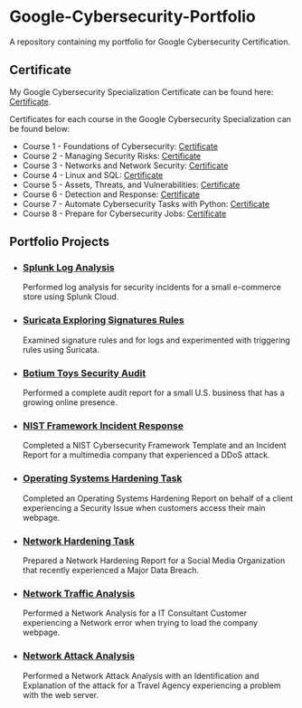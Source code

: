 # Google-Cybersecurity-Portfolio
A repository containing my portfolio for Google Cybersecurity Certification.

## Certificate
My Google Cybersecurity Specialization Certificate can be found here: [Certificate](https://www.coursera.org/account/accomplishments/professional-cert/U9HZRTG6NL9E).

Certificates for each course in the Google Cybersecurity Specialization can be found below:
* Course 1 - Foundations of Cybersecurity: [Certificate](https://www.coursera.org/account/accomplishments/verify/SHGRHE5K6A7D)
* Course 2 - Managing Security Risks: [Certificate](https://www.coursera.org/account/accomplishments/verify/4Z7XLWUK7YX7)
* Course 3 - Networks and Network Security: [Certificate](https://www.coursera.org/account/accomplishments/verify/XDBZ8S83TWTZ)
* Course 4 - Linux and SQL: [Certificate](https://www.coursera.org/account/accomplishments/verify/6VDYSP4QBC4N)
* Course 5 - Assets, Threats, and Vulnerabilities: [Certificate](https://www.coursera.org/account/accomplishments/verify/UX6A3N4BUGZS)
* Course 6 - Detection and Response: [Certificate](https://www.coursera.org/account/accomplishments/verify/MKN88CDKMDCV)
* Course 7 - Automate Cybersecurity Tasks with Python: [Certificate](https://www.coursera.org/account/accomplishments/verify/RVRC9TM2DVHZ)
* Course 8 - Prepare for Cybersecurity Jobs: [Certificate](https://www.coursera.org/account/accomplishments/verify/MVZP2WHZJJN7)

## Portfolio Projects
* ### [Splunk Log Analysis](https://github.com/ZeshanQureshi/Google-Cybersecurity-Portfolio/blob/master/Splunk%20Log%20Analysis/splunkLogAnalysis.md)
  Performed log analysis for security incidents for a small e-commerce store using Splunk Cloud.

* ### [Suricata Exploring Signatures Rules](https://github.com/ZeshanQureshi/Google-Cybersecurity-Portfolio/blob/master/Suricata%20Exploring%20Signatures%20Rules/suricataExploringSignaturesRules.md)
  Examined signature rules and for logs and experimented with triggering rules using Suricata.

* ### [Botium Toys Security Audit](https://github.com/ZeshanQureshi/Google-Cybersecurity-Portfolio/blob/master/Botium%20Toys%20Security%20Audit/botiumToysAuditReport.md)
  Performed a complete audit report for a small U.S. business that has a growing online presence.

* ### [NIST Framework Incident Response](https://github.com/ZeshanQureshi/Google-Cybersecurity-Portfolio/blob/master/NIST%20Framework%20Incident%20Response/NISTFrameworkIncidentResponse.md)
  Completed a NIST Cybersecurity Framework Template and an Incident Report for a multimedia company that experienced a DDoS attack.

* ### [Operating Systems Hardening Task](https://github.com/ZeshanQureshi/Google-Cybersecurity-Portfolio/blob/master/Operating%20Systems%20Hardening%20Task/operatingSystemsHardeningTask.md)
  Completed an Operating Systems Hardening Report on behalf of a client experiencing a Security Issue when customers access their main webpage.

* ### [Network Hardening Task](https://github.com/ZeshanQureshi/Google-Cybersecurity-Portfolio/blob/master/Network%20Hardening%20Task/networkHardeningTask.md)
  Prepared a Network Hardening Report for a Social Media Organization that recently experienced a Major Data Breach. 

* ### [Network Traffic Analysis](https://github.com/ZeshanQureshi/Google-Cybersecurity-Portfolio/blob/master/Network%20Traffic%20Analysis/networkTrafficAnalysis.md)
  Performed a Network Analysis for a IT Consultant Customer experiencing a Network error when trying to load the company webpage.

* ### [Network Attack Analysis](https://github.com/ZeshanQureshi/Google-Cybersecurity-Portfolio/blob/master/Network%20Attack%20Analysis/networkAttackAnalysis.md)
  Performed a Network Attack Analysis with an Identification and Explanation of the attack for a Travel Agency experiencing a problem with the web server.  
